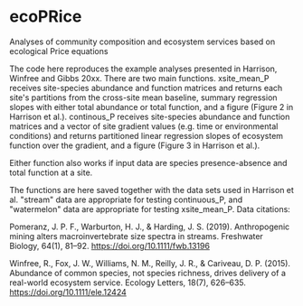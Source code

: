 # ecoPRice
Analyses of community composition and ecosystem services based on ecological Price equations

The code here reproduces the example analyses presented in Harrison, Winfree and Gibbs 20xx. There are two main functions. xsite_mean_P receives site-species abundance and function matrices and returns each site's partitions from the cross-site mean baseline, summary regression slopes with either total abundance or total function, and a figure (Figure 2 in Harrison et al.). continous_P receives site-species abundance and function matrices and a vector of site gradient values (e.g. time or environmental conditions) and returns partitioned linear regression slopes of ecosystem function over the gradient, and a figure (Figure 3 in Harrison et al.).

Either function also works if input data are species presence-absence and total function at a site.

The functions are here saved together with the data sets used in Harrison et al. "stream" data are appropriate for testing continuous_P, and "watermelon" data are appropriate for testing xsite_mean_P. Data citations:

Pomeranz, J. P. F., Warburton, H. J., & Harding, J. S. (2019). Anthropogenic mining alters macroinvertebrate size spectra in streams. Freshwater Biology, 64(1), 81–92. https://doi.org/10.1111/fwb.13196

Winfree, R., Fox, J. W., Williams, N. M., Reilly, J. R., & Cariveau, D. P. (2015). Abundance of common species, not species richness, drives delivery of a real-world ecosystem service. Ecology Letters, 18(7), 626–635. https://doi.org/10.1111/ele.12424
